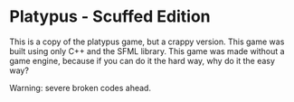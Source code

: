 # Platypus - Scuffed Edition
This is a copy of the platypus game, but a crappy version. This game was built using only C++ and the SFML library. This game was made without a game engine, because if you can do it the hard way, why do it the easy way?

Warning: severe broken codes ahead.
